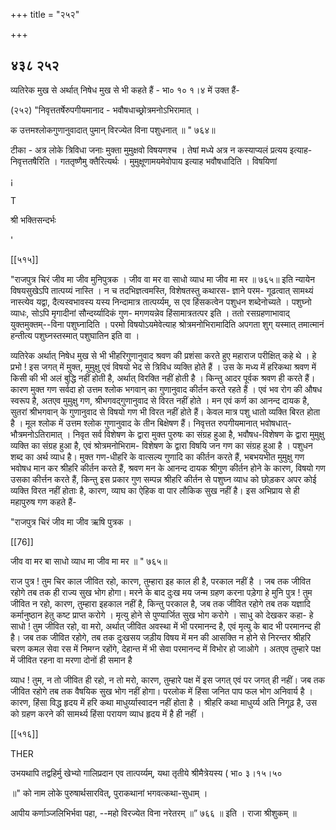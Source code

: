 +++
title = "२५२"

+++


## ४३८ २५२
व्यतिरेक मुख से अर्थात् निषेध मुख से भी कहते हैं - भा० १० १।४ में उक्त हैं- 

(२५२) "निवृत्ततर्षेरुपगीयमानाद - भवौषधाच्छ्रोत्रमनोऽभिरामात् । 

क उत्तमश्लोकगुणानुवादात् पुमान् विरज्येत विना पशुधनात् ॥ " ७६४॥ 

टीका - अत्र लोके त्रिविधा जनाः मुक्ता मुमुक्षवो विषयणश्च । तेषां मध्ये अत्र न कस्याप्यलं प्रत्यय इत्याह- निवृत्ततषैरिति । गततृष्णैमु क्तैरित्यर्थः । मुमुक्षूणामयमेवोपाय इत्याह भवौषधादिति । विषयिणां 

¡ 

T 

श्री भक्तिसन्दर्भः 

' 

[[५१५]]

"राजपुत्र चिरं जीव मा जीव मुनिपुत्रक । जीव वा मर वा साधो व्याध मा जीव मा मर ॥ ७६५॥ इति न्यायेन विषयसुखेऽपि तात्पय्यं नास्ति । न च तदभिज्ञत्वमस्ति, विशेषतस्तु कथारस- ज्ञाने परम- गूढत्वात् सामथ्यं नास्त्येव यद्वा, दैत्यस्वभावस्य यस्य निन्दामात्र तात्पर्य्यम्, स एव हिंसकत्वेन पशुधन शब्देनोच्यते । पशुघ्नो व्याधः, सोऽपि मृगादीनां सौन्दर्य्यादिकं गुण- मगणयन्नेव हिंसामात्रतत्पर इति । ततो रसग्रहणाभावाद् युक्तमुक्तम्--विना पशुघ्नादिति । परमो विषयोऽयमेवेत्याह श्रोत्रमनोभिरामादिति अपगता शुग् यस्मात् तमात्मानं हन्तीत्य पशुघ्नस्तस्मात् पशुघातिन इति वा । 


व्यतिरेक अर्थात् निषेध मुख से भी भीहरिगुणानुवाद श्रवण की प्रशंसा करते हुए महाराज परीक्षित् कहे थे । हे प्रभो ! इस जगत् में मुक्त, मुमुक्षु एवं विषयो भेद से त्रिविध व्यक्ति होते हैं । उस के मध्य में हरिकथा श्रवण में किसी की भी अलं बुद्धि नहीं होती है, अर्थात् विरक्ति नहीं होती है । किन्तु आदर पूर्वक श्रवण ही करते हैं। कारण मुक्त गण सर्वदा हो उत्तम श्लोक भगवान् का गुणानुवाद कीर्तन करते रहते हैं । एवं भव रोग की औषध स्वरूप है, अतएव मुमुक्षु गण, श्रीभगवद्गुणानुवाद से विरत नहीं होते । मन एवं कर्ण का आनन्द दायक है, सुतरां श्रीभगवान् के गुणानुवाद से विषयो गण भी विरत नहीं होते हैं। केवल मात्र पशु धातो व्यक्ति बिरत होता है । मूल श्लोक में उत्तम श्लोक गुणानुवाद के तीन बिक्षेषण हैं। निवृत्तत रुपगीयमानात् भवोषधात्- भौत्रमनोऽतिरामात् । निवृत सर्व विशेषण के द्वारा मुक्त पुरुषः का संग्रह हुआ है, भवौषध-विशेषण के द्वारा मुमुक्षु व्यक्ति का संग्रह हुआ है, एवं श्रोत्रमनोभिराम- विशेषण के द्वारा विषयि जन गण का संग्रह हुआ है । पशुधन शब्द का अर्थ व्याध है। मुक्त गण-धीहरि के वात्सल्य गुणादि का कीर्तन करते हैं, भबभयभीत मुमुक्षु गण भवोषध मान कर श्रीहरि कीर्तन करते हैं, श्रवण मन के आनन्द दायक श्रीगुण कीर्तन होने के कारण, विषयो गण उसका कीर्त्तन करते हैं, किन्तु इस प्रकार गुण सम्पन्न श्रीहरि कीर्तन से पशुघ्न व्याध को छोड़कर अपर कोई व्यक्ति विरत नहीं होताः है, कारण, व्याघ का ऐहिक वा पार लौकिक सुख नहीं है। इस अभिप्राय से ही महापुरुष गण कहते हैं- 

"राजपुत्र चिरं जीव मा जीव ऋषि पुत्रक । 

[[76]]

जीव वा मर बा साधो व्याध मा जीव मा मर ॥ " ७६५॥ 

राज पुत्र ! तुम चिर काल जीवित रहो, कारण, तुम्हारा इह काल ही है, परकाल नहीं है । जब तक जीवित रहोगे तब तक ही राज्य सुख भोग होगा। मरने के बाद दुःख मय जन्म ग्रहण करना पड़ेगा हे मुनि पुत्र ! तुम जीवित न रहो, कारण, तुम्हारा इहकाल नहीं है, किन्तु परकाल है, जब तक जीवित रहोगे तब तक यज्ञादि कर्मानुष्ठान हेतु कष्ट प्राप्त करोगे । मृत्यु होने से पुण्यार्जित सुख भोग करोगे । साधु को देखकर कहा- हे साधो ! तुम जीवित रहो, वा मरो, अर्थात् जीवित अवस्था में भी परमानन्द है, एवं मृत्यु के बाद भी परमानन्द ही है। जब तक जीवित रहोगे, तब तक दुःखसय जड़ीय विषय में मन की आसक्ति न होने से निरन्तर श्रीहरि चरण कमल सेवा रस में निमग्न रहोंगे, देहान्त में भी सेवा परमानन्द में विभोर हो जाओगे । अतएव तुम्हारे पक्ष में जीवित रहना वा मरणा दोनों ही समान है 

व्याध ! तुम, न तो जीवित ही रहो, न तो मरो, कारण, तुम्हारे पक्ष में इस जगत् एवं पर जगत् ही नहीं। जब तक जीवित रहोगे तब तक वैषयिक सुख भोग नहीं होगा। परलोक में हिंसा जनित पाप फल भोग अनिवार्य है । कारण, हिंसा विद्ध हृदय में हरि कथा माधुर्य्यास्वादन नहीं होता है । श्रीहरि कथा माधुर्य्य अति निगूढ़ है, उस को ग्रहण करने की सामर्थ्य हिंसा परायण व्याध हृदय में है ही नहीं । 

[[५१६]] 

THER 



उभयथापि तद्वहिर्मु खेभ्यो गालिप्रदान एव तात्पर्य्यम्, यथा तृतीये श्रीमैत्रेयस्य ( भा० ३।१५।५० 

॥" को नाम लोके पुरुषार्थसारवित्, पुराकथानां भगवत्कथा-सुधाम् । 

आपीय कर्णाञ्जलिभिर्भवा पहा, --महो विरज्येत विना नरेतरम् ॥” ७६६ ॥ इति । राजा श्रीशुकम् ॥ 
